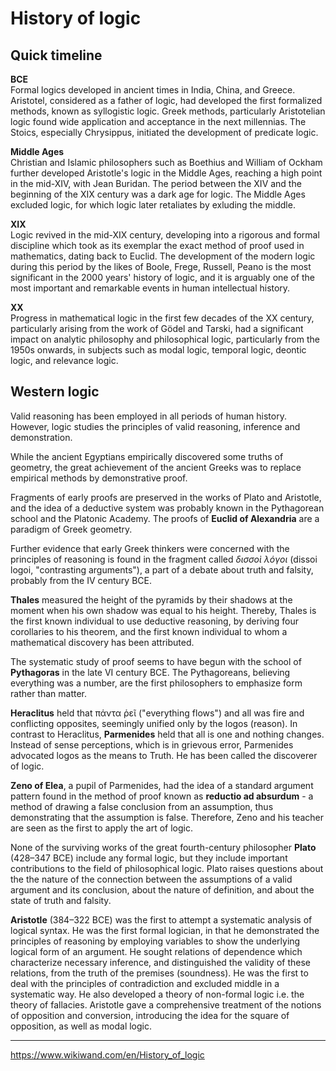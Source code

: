 # History of logic


## Quick timeline

**BCE**   
Formal logics developed in ancient times in India, China, and Greece. Aristotel, considered as a father of logic, had developed the first formalized methods, known as syllogistic logic. Greek methods, particularly Aristotelian logic found wide application and acceptance in the next millennias. The Stoics, especially Chrysippus, initiated the development of predicate logic.

**Middle Ages**    
Christian and Islamic philosophers such as Boethius and William of Ockham further developed Aristotle's logic in the Middle Ages, reaching a high point in the mid-XIV, with Jean Buridan. The period between the XIV and the beginning of the XIX century was a dark age for logic. The Middle Ages excluded logic, for which logic later retaliates by exluding the middle.

**XIX**    
Logic revived in the mid-XIX century, developing into a rigorous and formal discipline which took as its exemplar the exact method of proof used in mathematics, dating back to Euclid. The development of the modern logic during this period by the likes of Boole, Frege, Russell, Peano is the most significant in the 2000 years' history of logic, and it is arguably one of the most important and remarkable events in human intellectual history.

**XX**    
Progress in mathematical logic in the first few decades of the XX century, particularly arising from the work of Gödel and Tarski, had a significant impact on analytic philosophy and philosophical logic, particularly from the 1950s onwards, in subjects such as modal logic, temporal logic, deontic logic, and relevance logic.


## Western logic

Valid reasoning has been employed in all periods of human history. However, logic studies the principles of valid reasoning, inference and demonstration.

While the ancient Egyptians empirically discovered some truths of geometry, the great achievement of the ancient Greeks was to replace empirical methods by demonstrative proof.

Fragments of early proofs are preserved in the works of Plato and Aristotle, and the idea of a deductive system was probably known in the Pythagorean school and the Platonic Academy. The proofs of **Euclid of Alexandria** are a paradigm of Greek geometry.

Further evidence that early Greek thinkers were concerned with the principles of reasoning is found in the fragment called _δισσοὶ λόγοι_ (dissoi logoi, "contrasting arguments"), a part of a debate about truth and falsity, probably from the IV century BCE.


**Thales** measured the height of the pyramids by their shadows at the moment when his own shadow was equal to his height. Thereby, Thales is the first known individual to use deductive reasoning, by deriving four corollaries to his theorem, and the first known individual to whom a mathematical discovery has been attributed.

The systematic study of proof seems to have begun with the school of **Pythagoras** in the late VI century BCE. The Pythagoreans, believing everything was a number, are the first philosophers to emphasize form rather than matter.

**Heraclitus** held that πάντα ῥεῖ ("everything flows") and all was fire and conflicting opposites, seemingly unified only by the logos (reason). In contrast to Heraclitus, **Parmenides** held that all is one and nothing changes. Instead of sense perceptions, which is in grievous error, Parmenides advocated logos as the means to Truth. He has been called the discoverer of logic.

**Zeno of Elea**, a pupil of Parmenides, had the idea of a standard argument pattern found in the method of proof known as **reductio ad absurdum** - a method of drawing a false conclusion from an assumption, thus demonstrating that the assumption is false. Therefore, Zeno and his teacher are seen as the first to apply the art of logic.

None of the surviving works of the great fourth-century philosopher **Plato** (428–347 BCE) include any formal logic, but they include important contributions to the field of philosophical logic. Plato raises questions about the the nature of the connection between the assumptions of a valid argument and its conclusion, about the nature of definition, and about the state of truth and falsity.

**Aristotle** (384–322 BCE) was the first to attempt a systematic analysis of logical syntax. He was the first formal logician, in that he demonstrated the principles of reasoning by employing variables to show the underlying logical form of an argument. He sought relations of dependence which characterize necessary inference, and distinguished the validity of these relations, from the truth of the premises (soundness). He was the first to deal with the principles of contradiction and excluded middle in a systematic way. He also developed a theory of non-formal logic i.e. the theory of fallacies. Aristotle gave a comprehensive treatment of the notions of opposition and conversion, introducing the idea for the square of opposition, as well as modal logic.



---

https://www.wikiwand.com/en/History_of_logic
